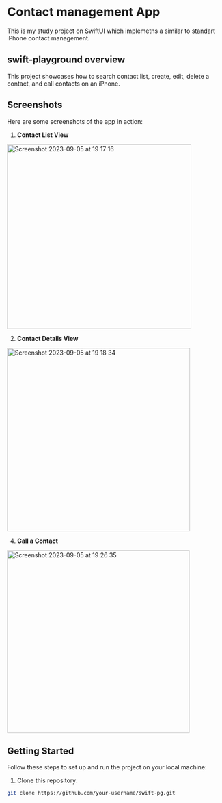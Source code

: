 # Contact management App

This is my study project on SwiftUI which implemetns a similar to standart iPhone contact management.

## swift-playground overview

This project showcases how to search contact list, create, edit, delete a contact, and call contacts on an iPhone.

## Screenshots

Here are some screenshots of the app in action:

1. **Contact List View**
<img width="431" alt="Screenshot 2023-09-05 at 19 17 16" src="https://github.com/a-chernyshova/swift-pg/assets/20472372/247c3f50-22b4-4234-9650-61aa01153a99">

2. **Contact Details View**
<img width="428" alt="Screenshot 2023-09-05 at 19 18 34" src="https://github.com/a-chernyshova/swift-pg/assets/20472372/0f1475fd-e2a2-4b62-8d76-8d865e5441cd">

4. **Call a Contact**
<img width="427" alt="Screenshot 2023-09-05 at 19 26 35" src="https://github.com/a-chernyshova/swift-pg/assets/20472372/a8082c72-7f34-4330-ae55-d0aefb39787b">

## Getting Started

Follow these steps to set up and run the project on your local machine:

1. Clone this repository:

```bash
git clone https://github.com/your-username/swift-pg.git
